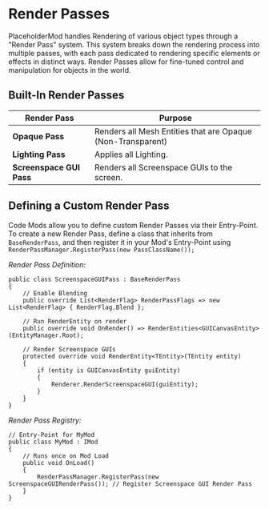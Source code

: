 # Render Passes
PlaceholderMod handles Rendering of various object types through a "Render Pass" system. This system breaks down the rendering process into multiple passes, with each pass dedicated to rendering specific elements or effects in distinct ways. Render Passes allow for fine-tuned control and manipulation for objects in the world.

## Built-In Render Passes

| Render Pass         | Purpose                                                   |
|---------------------|-----------------------------------------------------------|
| **Opaque Pass**    | Renders all Mesh Entities that are Opaque (Non-Transparent) |
| **Lighting Pass**    | Applies all Lighting. |
| **Screenspace GUI Pass**    | Renders all Screenspace GUIs to the screen. |

## Defining a Custom Render Pass
Code Mods allow you to define custom Render Passes via their Entry-Point. To create a new Render Pass, define a class that inherits from `BaseRenderPass`, and then register it in your Mod's Entry-Point using `RenderPassManager.RegisterPass(new PassClassName());`

*Render Pass Definition:*
```CSharp
public class ScreenspaceGUIPass : BaseRenderPass
{
    // Enable Blending
    public override List<RenderFlag> RenderPassFlags => new List<RenderFlag> { RenderFlag.Blend };

    // Run RenderEntity on render
    public override void OnRender() => RenderEntities<GUICanvasEntity>(EntityManager.Root);

    // Render Screenspace GUIs
    protected override void RenderEntity<TEntity>(TEntity entity)
    {
        if (entity is GUICanvasEntity guiEntity)
        {
            Renderer.RenderScreenspaceGUI(guiEntity);
        }
    }
}
```

*Render Pass Registry:*
```CSharp
// Entry-Point for MyMod
public class MyMod : IMod
{
    // Runs once on Mod Load
    public void OnLoad()
    {
        RenderPassManager.RegisterPass(new ScreenspaceGUIRenderPass()); // Register Screenspace GUI Render Pass
    }
}
```
